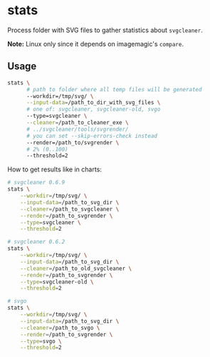# stats

Process folder with SVG files to gather statistics about `svgcleaner`.

**Note:** Linux only since it depends on imagemagic's `compare`.

## Usage

```bash
stats \
      # path to folder where all temp files will be generated
      --workdir=/tmp/svg/ \
      --input-data=/path_to_dir_with_svg_files \
      # one of: svgcleaner, svgcleaner-old, svgo
      --type=svgcleaner \
      --cleaner=/path_to_cleaner_exe \
      # ../svgcleaner/tools/svgrender/
      # you can set --skip-errors-check instead
      --render=/path_to/svgrender \
      # 2% (0..100)
      --threshold=2
```

How to get results like in charts:
```bash
# svgcleaner 0.6.9
stats \
    --workdir=/tmp/svg/ \
    --input-data=/path_to_svg_dir \
    --cleaner=/path_to_svgcleaner \
    --render=/path_to_svgrender \
    --type=svgcleaner \
    --threshold=2

# svgcleaner 0.6.2
stats \
    --workdir=/tmp/svg/ \
    --input-data=/path_to_svg_dir \
    --cleaner=/path_to_old_svgcleaner \
    --render=/path_to_svgrender \
    --type=svgcleaner-old \
    --threshold=2

# svgo
stats \
    --workdir=/tmp/svg/ \
    --input-data=/path_to_svg_dir \
    --cleaner=/path_to_svgo \
    --render=/path_to_svgrender \
    --type=svgo \
    --threshold=2
```
